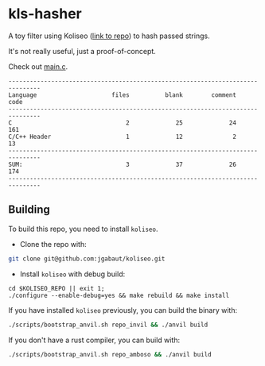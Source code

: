 # kls-hasher

A toy filter using Koliseo ([link to repo](https://github.com/jgabaut/koliseo)) to hash passed strings.

It's not really useful, just a proof-of-concept.

Check out [main.c](https://github.com/jgabaut/kls-hasher/blob/master/src/main.c).

```console
-------------------------------------------------------------------------------
Language                     files          blank        comment           code
-------------------------------------------------------------------------------
C                                2             25             24            161
C/C++ Header                     1             12              2             13
-------------------------------------------------------------------------------
SUM:                             3             37             26            174
-------------------------------------------------------------------------------
```

## Building

To build this repo, you need to install `koliseo`.

  - Clone the repo with:

  ```sh
  git clone git@github.com:jgabaut/koliseo.git
  ```

  - Install `koliseo` with debug build:

  ```
  cd $KOLISEO_REPO || exit 1;
  ./configure --enable-debug=yes && make rebuild && make install
  ```

If you have installed `koliseo` previously, you can build the binary with:

```sh
./scripts/bootstrap_anvil.sh repo_invil && ./anvil build
```

If you don't have a rust compiler, you can build with:
```sh
./scripts/bootstrap_anvil.sh repo_amboso && ./anvil build
```
